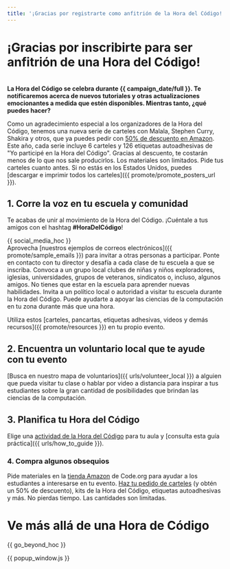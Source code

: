 ```yaml
---
title: '¡Gracias por registrarte como anfitrión de la Hora del Código!'
---
```


# ¡Gracias por inscribirte para ser anfitrión de una Hora del Código!

<br /> **La Hora del Código se celebra durante {{ campaign_date/full }}. Te notificaremos acerca de nuevos tutoriales y otras actualizaciones emocionantes a medida que estén disponibles. Mientras tanto, ¿qué puedes hacer?**

Como un agradecimiento especial a los organizadores de la Hora del Código, tenemos una nueva serie de carteles con Malala, Stephen Curry, Shakira y otros, que ya puedes pedir con [50% de descuento en Amazon](https://www.amazon.com/promocode/A3QAYNZUZTSSNQ). Este año, cada serie incluye 6 carteles y 126 etiquetas autoadhesivas de "Yo participé en la Hora del Código". Gracias al descuento, te costarán menos de lo que nos sale producirlos. Los materiales son limitados. Pide tus carteles cuanto antes. Si no estás en los Estados Unidos, puedes [descargar e imprimir todos los carteles]({{ promote/promote_posters_url }}).

## 1. Corre la voz en tu escuela y comunidad

Te acabas de unir al movimiento de la Hora del Código. ¡Cuéntale a tus amigos con el hashtag **#HoraDelCódigo**!

{{ social_media_hoc }} <br /> Aprovecha [nuestros ejemplos de correos electrónicos]({{ promote/sample_emails }}) para invitar a otras personas a participar. Ponte en contacto con tu director y desafía a cada clase de tu escuela a que se inscriba. Convoca a un grupo local clubes de niñas y niños exploradores, iglesias, universidades, grupos de veteranos, sindicatos o, incluso, algunos amigos. No tienes que estar en la escuela para aprender nuevas habilidades. Invita a un político local o autoridad a visitar tu escuela durante la Hora del Código. Puede ayudarte a apoyar las ciencias de la computación en tu zona durante más que una hora.

Utiliza estos [carteles, pancartas, etiquetas adhesivas, videos y demás recursos]({{ promote/resources }}) en tu propio evento.

## 2. Encuentra un voluntario local que te ayude con tu evento

[Busca en nuestro mapa de voluntarios]({{ urls/volunteer_local }}) a alguien que pueda visitar tu clase o hablar por video a distancia para inspirar a tus estudiantes sobre la gran cantidad de posibilidades que brindan las ciencias de la computación.

## 3. Planifica tu Hora del Código

Elige una [actividad de la Hora del Código](https://hourofcode.com/learn) para tu aula y [consulta esta guía práctica]({{ urls/how_to_guide }}).

### 4. Compra algunos obsequios

Pide materiales en la [tienda Amazon](https://www.amazon.com/stores/page/8557B2A6-EBF2-4C9F-95C5-C3256FBA0220) de Code.org para ayudar a los estudiantes a interesarse en tu evento. [Haz tu pedido de carteles](https://www.amazon.com/promocode/A3QAYNZUZTSSNQ) (y obtén un 50% de descuento), kits de la Hora del Código, etiquetas autoadhesivas y más. No pierdas tiempo. Las cantidades son limitadas.

# Ve más allá de una Hora de Código

{{ go_beyond_hoc }}

{{ popup_window.js }}